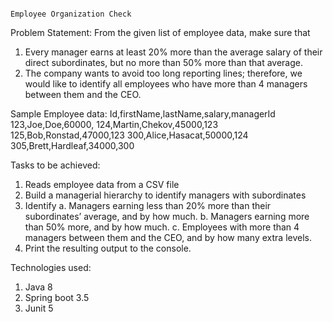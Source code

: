                                                                                       Employee Organization Check

Problem Statement:
  From the given list of employee data, make sure that 
  1. Every manager earns at least 20% more than the average salary of their direct subordinates, but no more than 50% more than that average.
  2. The company wants to avoid too long reporting lines; therefore, we would like to identify all employees who have more than 4 managers between them and the CEO.

Sample Employee data:
  Id,firstName,lastName,salary,managerId
  123,Joe,Doe,60000,
  124,Martin,Chekov,45000,123
  125,Bob,Ronstad,47000,123
  300,Alice,Hasacat,50000,124
  305,Brett,Hardleaf,34000,300

Tasks to be achieved:
  1. Reads employee data from a CSV file
  2. Build a managerial hierarchy to identify managers with subordinates
  3. Identify
       a. Managers earning less than 20% more than their subordinates’ average, and by how much.
       b. Managers earning more than 50% more, and by how much.
       c. Employees with more than 4 managers between them and the CEO, and by how many extra levels.
  4. Print the resulting output to the console.

Technologies used:
  1. Java 8
  2. Spring boot 3.5
  3. Junit 5

